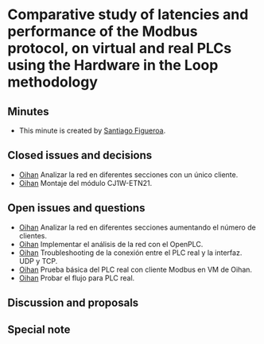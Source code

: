 # Comparative study of latencies and performance of the Modbus protocol, on virtual and real PLCs using the Hardware in the Loop methodology

## Minutes

- This minute is created by [Santiago Figueroa](sfigueroa@ceit.es).

## Closed issues and decisions

- [Oihan]() Analizar la red en diferentes secciones con un único cliente.
- [Oihan]() Montaje del módulo CJ1W-ETN21.

## Open issues and questions

- [Oihan]() Analizar la red en diferentes secciones aumentando el número de clientes.
- [Oihan]() Implementar el análisis de la red con el OpenPLC.
- [Oihan]() Troubleshooting de la conexión entre el PLC real y la interfaz. UDP y TCP.
- [Oihan]() Prueba básica del PLC real con cliente Modbus en VM de Oihan.
- [Oihan]() Probar el flujo para PLC real.

## Discussion and proposals

## Special note
